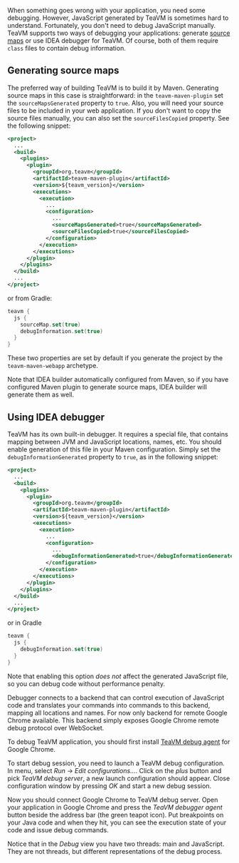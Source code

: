 When something goes wrong with your application, you need some debugging.
However, JavaScript generated by TeaVM is sometimes hard to understand.
Fortunately, you don't need to debug JavaScript manually.
TeaVM supports two ways of debugging your applications: generate
[source maps](http://www.html5rocks.com/en/tutorials/developertools/sourcemaps/)
or use IDEA debugger for TeaVM.
Of course, both of them require `class` files to contain debug information.


## Generating source maps

The preferred way of building TeaVM is to build it by Maven.
Generating source maps in this case is straightforward: in the `teavm-maven-plugin`
set the `sourceMapsGenerated` property to `true`.
Also, you will need your source files to be included in your web application.
If you don't want to copy the source files manually, you can also set the `sourceFilesCopied` property.
See the following snippet:

```xml
<project>
  ...
  <build>
    <plugins>
      <plugin>
        <groupId>org.teavm</groupId>
        <artifactId>teavm-maven-plugin</artifactId>
        <version>${teavm_version}</version>
        <executions>
          <execution>
            ...
            <configuration>
              ...
              <sourceMapsGenerated>true</sourceMapsGenerated>
              <sourceFilesCopied>true</sourceFilesCopied>
            </configuration>
          </execution>
        </executions>
      </plugin>
    </plugins>
  </build>
  ...
</project>
```

or from Gradle:

```kotlin
teavm {
  js {
    sourceMap.set(true)
    debugInformation.set(true)
  }
}
```

These two properties are set by default if you generate the project by the `teavm-maven-webapp` archetype.

Note that IDEA builder automatically configured from Maven, so if you have configured Maven plugin to
generate source maps, IDEA builder will generate them as well.


## Using IDEA debugger

TeaVM has its own built-in debugger.
It requires a special file, that contains mapping between JVM and JavaScript locations, names, etc.
You should enable generation of this file in your Maven configuration.
Simply set the `debugInformationGenerated` property to `true`, as in the following snippet:

```xml
<project>
  ...
  <build>
    <plugins>
      <plugin>
        <groupId>org.teavm</groupId>
        <artifactId>teavm-maven-plugin</artifactId>
        <version>${teavm_version}</version>
        <executions>
          <execution>
            ...
            <configuration>
              ...
              <debugInformationGenerated>true</debugInformationGenerated>
            </configuration>
          </execution>
        </executions>
      </plugin>
    </plugins>
  </build>
  ...
</project>
```

or in Gradle

```kotlin
teavm {
  js {
    debugInformation.set(true)
  }
}
```

Note that enabling this option *does not* affect the generated JavaScript file, so you can debug code
without performance penalty.

Debugger connects to a backend that can control execution of JavaScript code and translates your
commands into commands to this backend, mapping all locations and names.
For now only backend for remote Google Chrome available.
This backend simply exposes Google Chrome remote debug protocol over WebSocket.

To debug TeaVM application, you should first install
[TeaVM debug agent](https://chrome.google.com/webstore/detail/teavm-debugger-agent/jmfipnkacgdmdhapfciejmfgfhfonfgl)
for Google Chrome.

To start debug session, you need to launch a TeaVM debug configuration.
In menu, select *Run* -> *Edit configurations...*.
Click on the *plus* button and pick *TeaVM debug server*, a new launch configuration should appear.
Close configuration window by pressing *OK* and start a new debug session.

Now you should connect Google Chrome to TeaVM debug server.
Open your application in Google Chrome and press the *TeaVM debugger agent* button beside the address bar
(the green teapot icon).
Put breakpoints on your Java code and when they hit, you can see the execution state of your code and
issue debug commands.

Notice that in the *Debug* view you have two threads: main and JavaScript.
They are not threads, but different representations of the debug process.

